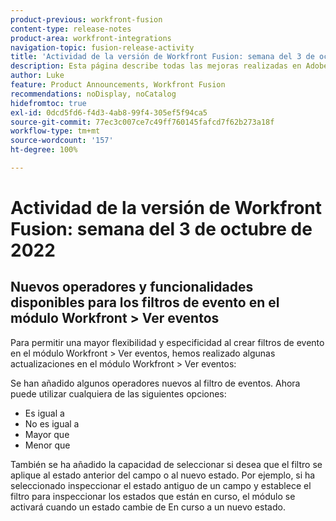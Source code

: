 ```yaml
---
product-previous: workfront-fusion
content-type: release-notes
product-area: workfront-integrations
navigation-topic: fusion-release-activity
title: 'Actividad de la versión de Workfront Fusion: semana del 3 de octubre de 2022'
description: Esta página describe todas las mejoras realizadas en Adobe Workfront Fusion durante la semana del 3 de octubre de 2022.
author: Luke
feature: Product Announcements, Workfront Fusion
recommendations: noDisplay, noCatalog
hidefromtoc: true
exl-id: 0dcd5fd6-f4d3-4ab8-99f4-305ef5f94ca5
source-git-commit: 77ec3c007ce7c49ff760145fafcd7f62b273a18f
workflow-type: tm+mt
source-wordcount: '157'
ht-degree: 100%

---
```


# Actividad de la versión de Workfront Fusion: semana del 3 de octubre de 2022

## Nuevos operadores y funcionalidades disponibles para los filtros de evento en el módulo Workfront > Ver eventos

Para permitir una mayor flexibilidad y especificidad al crear filtros de evento en el módulo Workfront > Ver eventos, hemos realizado algunas actualizaciones en el módulo Workfront > Ver eventos:

Se han añadido algunos operadores nuevos al filtro de eventos. Ahora puede utilizar cualquiera de las siguientes opciones:

* Es igual a
* No es igual a
* Mayor que
* Menor que

También se ha añadido la capacidad de seleccionar si desea que el filtro se aplique al estado anterior del campo o al nuevo estado. Por ejemplo, si ha seleccionado inspeccionar el estado antiguo de un campo y establece el filtro para inspeccionar los estados que están en curso, el módulo se activará cuando un estado cambie de En curso a un nuevo estado.
